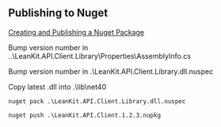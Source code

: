 ## Publishing to Nuget

[Creating and Publishing a Nuget Package](http://docs.nuget.org/docs/creating-packages/creating-and-publishing-a-package)

Bump version number in ..\LeanKit.API.Client.Library\Properties\AssemblyInfo.cs

Bump version number in .\LeanKit.API.Client.Library.dll.nuspec

Copy latest .dll into .\lib\net40

`nuget pack .\LeanKit.API.Client.Library.dll.nuspec`

`nuget push .\LeanKit.API.Client.1.2.3.nupkg`